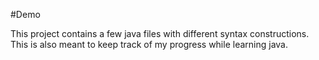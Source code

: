 #Demo

This project contains a few java files with different syntax constructions.
This is also meant to keep track of my progress while learning java.
